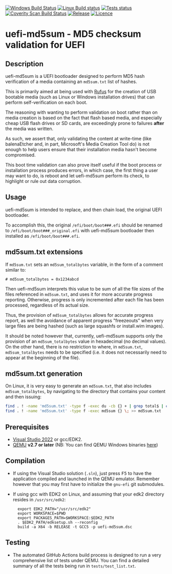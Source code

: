 [![Windows Build Status](https://img.shields.io/github/actions/workflow/status/pbatard/uefi-md5sum/Windows.yml?style=flat-square&label=VS2022/gnu-efi%20Build)](https://github.com/pbatard/uefi-md5sum/actions/workflows/Windows.yml)
[![Linux Build status](https://img.shields.io/github/actions/workflow/status/pbatard/uefi-md5sum/Linux.yml?style=flat-square&label=gcc/EDK2%20Build)](https://github.com/pbatard/uefi-md5sum/actions/workflows/Linux.yml)
[![Tests status](https://img.shields.io/github/actions/workflow/status/pbatard/uefi-md5sum/Tests.yml?style=flat-square&label=Tests)](https://github.com/pbatard/uefi-md5sum/actions/workflows/Tests.yml)
[![Coverity Scan Build Status](https://img.shields.io/coverity/scan/29422.svg?style=flat-square&label=Coverity)](https://scan.coverity.com/projects/pbatard-uefi-md5sum)
[![Release](https://img.shields.io/github/release/pbatard/uefi-md5sum.svg?style=flat-square&label=Release)](https://github.com/pbatard/uefi-md5sum/releases)
[![Licence](https://img.shields.io/badge/license-GPLv2-blue.svg?style=flat-square&label=License)](https://www.gnu.org/licenses/gpl-2.0.en.html)

uefi-md5sum - MD5 checksum validation for UEFI
==============================================

## Description

uefi-md5sum is a UEFI bootloader designed to perform MD5 hash verification of a
media containing an `md5sum.txt` list of hashes.

This is primarily aimed at being used with [Rufus](https://rufus.ie) for the
creation of USB bootable media (such as Linux or Windows installation drives)
that can perform self-verification on each boot.

The reasoning with wanting to perform validation on boot rather than on media
creation is based on the fact that flash based media, and especially cheap USB
flash drives or SD cards, are exceedingly prone to failures **after** the media
was written.

As such, we assert that, only validating the content at write-time (like
balenaEtcher and, in part, Microsoft's Media Creation Tool do) is not enough to
help users ensure that their installation media hasn't become compromised.

This boot time validation can also prove itself useful if the boot process or
installation process produces errors, in which case, the first thing a user
may want to do, is reboot and let uefi-md5sum perform its check, to highlight
or rule out data corruption.

## Usage

uefi-md5sum is intended to replace, and then chain load, the original UEFI
bootloader.

To accomplish this, the original `/efi/boot/boot###.efi` should be renamed to
`/efi/boot/boot###_original.efi` with uefi-md5sum bootloader then installed as
`/efi/boot/boot###.efi`.

## md5sum.txt extensions

If `md5sum.txt` sets an `md5sum_totalbytes` variable, in the form of a comment
similar to:
```
# md5sum_totalbytes = 0x1234abcd
```
Then uefi-md5sum interprets this value to be sum of all the file sizes of the
files referenced in `md5sum.txt`, and uses it for more accurate progress
reporting. Otherwise, progress is only incremented after each file has been
processed, regardless of its actual size.

Thus, the provision of `md5sum_totalbytes` allows for accurate progress report,
as well the avoidance of apparent progress "freezeouts" when very large files
are being hashed (such as large squashfs or install.wim images).

It should be noted however that, currently, uefi-md5sum supports only the
provision of an `md5sum_totalbytes` value in hexadecimal (no decimal values).
On the other hand, there is no restriction to where, in `md5sum.txt`,
`md5sum_totalbytes` needs to be specified (i.e. it does not necessarily need to
appear at the beginning of the file).

## md5sum.txt generation

On Linux, it is very easy to generate an `md5sum.txt`, that also includes
`md5sum_totalbytes`, by navigating to the directory that contains your content
and then issuing:
```sh
find . ! -name 'md5sum.txt' -type f -exec du -cb {} + | grep total$ | cut -f 1 | xargs printf '# md5sum_totalbytes = 0x%x\n' > md5sum.txt
find . ! -name 'md5sum.txt' -type f -exec md5sum {} \; >> md5sum.txt
```

## Prerequisites

* [Visual Studio 2022](https://www.visualstudio.com/vs/community/) or gcc/EDK2.
* [QEMU](http://www.qemu.org) __v2.7 or later__
  (NB: You can find QEMU Windows binaries [here](https://qemu.weilnetz.de/w64/))

## Compilation

* If using the Visual Studio solution (`.sln`), just press <kbd>F5</kbd> to
have the application compiled and launched in the QEMU emulator. Remember
however that you may first have to initialize the `gnu-efi` git submodules.

* If using gcc with EDK2 on Linux, and assuming that your edk2 directory resides
in `/usr/src/edk2`:  

        export EDK2_PATH="/usr/src/edk2"
        export WORKSPACE=$PWD
        export PACKAGES_PATH=$WORKSPACE:$EDK2_PATH
        . $EDK2_PATH/edksetup.sh --reconfig
        build -a X64 -b RELEASE -t GCC5 -p uefi-md5sum.dsc

## Testing

* The automated GitHub Actions build process is designed to run a very
comprehensive list of tests under QEMU. You can find a detailed summary of
all the tests being run in `tests/test_list.txt`.
